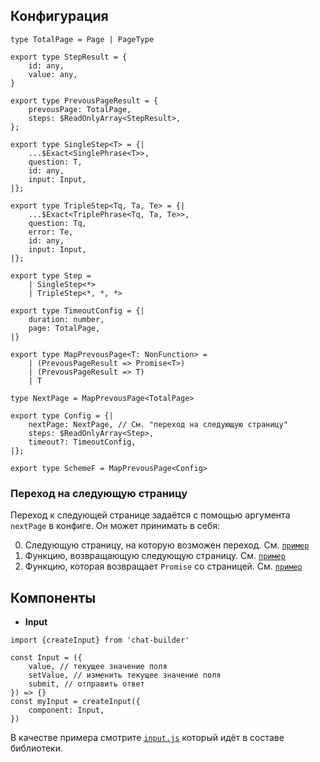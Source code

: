 ## Конфигурация

```
type TotalPage = Page | PageType

export type StepResult = {
    id: any,
    value: any,
}

export type PrevousPageResult = {
    prevousPage: TotalPage,
    steps: $ReadOnlyArray<StepResult>,
};

export type SingleStep<T> = {|
    ...$Exact<SinglePhrase<T>>,
    question: T,
    id: any,
    input: Input,
|};

export type TripleStep<Tq, Ta, Te> = {|
    ...$Exact<TriplePhrase<Tq, Ta, Te>>,
    question: Tq,
    error: Te,
    id: any,
    input: Input,
|};

export type Step =
    | SingleStep<*>
    | TripleStep<*, *, *>

export type TimeoutConfig = {|
    duration: number,
    page: TotalPage,
|}

export type MapPrevousPage<T: NonFunction> = 
    | (PrevousPageResult => Promise<T>)
    | (PrevousPageResult => T)
    | T

type NextPage = MapPrevousPage<TotalPage>

export type Config = {|
    nextPage: NextPage, // См. "переход на следующую страницу"
    steps: $ReadOnlyArray<Step>,
    timeout?: TimeoutConfig,
|};

export type SchemeF = MapPrevousPage<Config>
```

### Переход на следующую страницу

Переход к следующей странице задаётся с помощью аргумента `nextPage` в конфиге. Он может принимать в себя:

0. Следующую страницу, на которую возможен переход. См. [`пример`](https://github.com/XaveScor/chat-builder/blob/master/src/__tests__/nextPage.test.js#L3)
0. Функцию, возвращающую следующую страницу. См. [`пример`](https://github.com/XaveScor/chat-builder/blob/master/src/__tests__/nextPage.test.js#L30)
0. Функцию, которая возвращает `Promise` со страницей. См. [`пример`]()

## Компоненты

- **Input**

```
import {createInput} from 'chat-builder'

const Input = ({
    value, // текущее значение поля
    setValue, // изменить текущее значение поля
    submit, // отправить ответ
}) => {}
const myInput = createInput({
    component: Input,
})
```
В качестве примера смотрите [`input.js`](https://github.com/XaveScor/chat-builder/blob/master/src/controls/input.js) который идёт в составе библиотеки.
